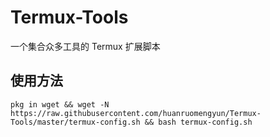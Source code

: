 # Termux-Tools
一个集合众多工具的 Termux 扩展脚本

## 使用方法
```
pkg in wget && wget -N https://raw.githubusercontent.com/huanruomengyun/Termux-Tools/master/termux-config.sh && bash termux-config.sh
```
